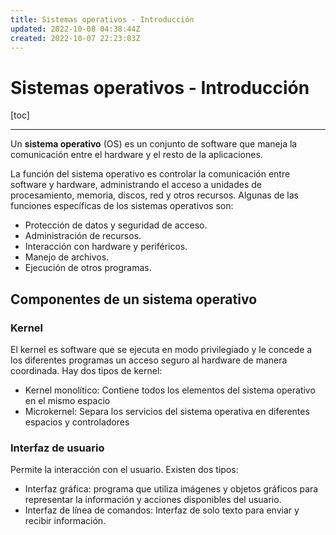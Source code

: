 ```yaml
---
title: Sistemas operativos - Introducción
updated: 2022-10-08 04:38:44Z
created: 2022-10-07 22:23:03Z
---
```


# Sistemas operativos - Introducción
[toc]
***
Un **sistema operativo** (OS) es un conjunto de software que maneja la comunicación entre el hardware y el resto de la aplicaciones.

La función del sistema operativo es controlar la comunicación entre software y hardware, administrando el acceso a unidades de procesamiento, memoria, discos, red y otros recursos. Algunas de las funciones específicas de los sistemas operativos son:

- Protección de datos y seguridad de acceso.
- Administración de recursos.
- Interacción con hardware y periféricos.
- Manejo de archivos.
- Ejecución de otros programas.

## Componentes de un sistema operativo
### Kernel
El kernel es software que se ejecuta en modo privilegiado y le concede a los diferentes programas un acceso seguro al hardware de manera coordinada. Hay dos tipos de kernel:
- Kernel monolítico: Contiene todos los elementos del sistema operativo en el mismo espacio
- Microkernel: Separa los servicios del sistema operativa en diferentes espacios y controladores

### Interfaz de usuario
Permite la interacción con el usuario. Existen dos tipos:
- Interfaz gráfica: programa que utiliza imágenes y objetos gráficos para representar la información y acciones disponibles del usuario.
- Interfaz de línea de comandos: Interfaz de solo texto para enviar y recibir información.